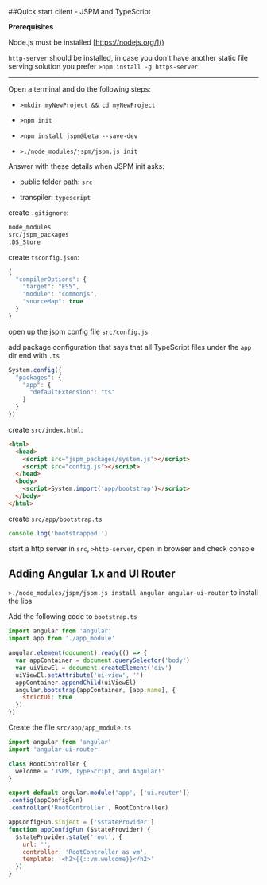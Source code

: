 ##Quick start client - JSPM and TypeScript

**Prerequisites**

Node.js must be installed [https://nodejs.org/]()

`http-server` should be installed, in case you don't have another static file serving solution you prefer `>npm install -g https-server`

___

Open a terminal and do the following steps:

- `>mkdir myNewProject && cd myNewProject`

- `>npm init`

- `>npm install jspm@beta --save-dev`

- `>./node_modules/jspm/jspm.js init`

Answer with these details when JSPM init asks:

- public folder path: `src`

- transpiler: `typescript`

create `.gitignore`:

```bash
node_modules
src/jspm_packages
.DS_Store
```

create `tsconfig.json`:

```javascript
{
  "compilerOptions": {
    "target": "ES5",
    "module": "commonjs",
    "sourceMap": true
  }
}
```
open up the jspm config file `src/config.js`

add package configuration that says that all TypeScript files under the `app` dir end with `.ts`

```javascript
System.config({
  "packages": {
    "app": {
      "defaultExtension": "ts"
    }
  }
})
```

create `src/index.html`:

```html
<html>
  <head>
    <script src="jspm_packages/system.js"></script>
    <script src="config.js"></script>
  </head>
  <body>
    <script>System.import('app/bootstrap')</script>
  </body>
</html>
```

create `src/app/bootstrap.ts`

```javascript
console.log('bootstrapped!')
```

start a http server in `src`, `>http-server`, open in browser and check console

## Adding Angular 1.x and UI Router

`>./node_modules/jspm/jspm.js install angular angular-ui-router` to install the libs

Add the following code to `bootstrap.ts`

```javascript
import angular from 'angular'
import app from './app_module'

angular.element(document).ready(() => {
  var appContainer = document.querySelector('body')
  var uiViewEl = document.createElement('div')
  uiViewEl.setAttribute('ui-view', '')
  appContainer.appendChild(uiViewEl)
  angular.bootstrap(appContainer, [app.name], {
    strictDi: true
  })
})
```

Create the file `src/app/app_module.ts`

```javascript
import angular from 'angular'
import 'angular-ui-router'

class RootController {
  welcome = 'JSPM, TypeScript, and Angular!'
}

export default angular.module('app', ['ui.router'])
.config(appConfigFun)
.controller('RootController', RootController)

appConfigFun.$inject = ['$stateProvider']
function appConfigFun ($stateProvider) {
  $stateProvider.state('root', {
    url: '',
    controller: 'RootController as vm',
    template: '<h2>{{::vm.welcome}}</h2>'
  })
}
```


